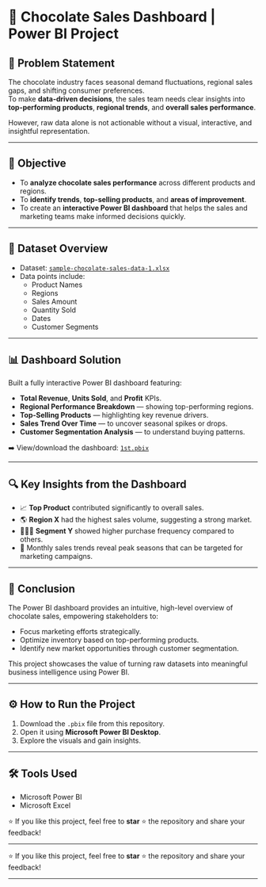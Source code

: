 # 🍫 Chocolate Sales Dashboard | Power BI Project

## 🧠 Problem Statement
The chocolate industry faces seasonal demand fluctuations, regional sales gaps, and shifting consumer preferences.  
To make **data-driven decisions**, the sales team needs clear insights into **top-performing products**, **regional trends**, and **overall sales performance**.

However, raw data alone is not actionable without a visual, interactive, and insightful representation.

---

## 🎯 Objective
- To **analyze chocolate sales performance** across different products and regions.
- To **identify trends**, **top-selling products**, and **areas of improvement**.
- To create an **interactive Power BI dashboard** that helps the sales and marketing teams make informed decisions quickly.

---

## 📂 Dataset Overview
- Dataset: [`sample-chocolate-sales-data-1.xlsx`](https://github.com/kishanayush/chocolate-sales-dashboard/blob/main/sample-chocolate-sales-data-1.xlsx)
- Data points include:
  - Product Names
  - Regions
  - Sales Amount
  - Quantity Sold
  - Dates
  - Customer Segments

---

## 📊 Dashboard Solution
Built a fully interactive Power BI dashboard featuring:
- **Total Revenue**, **Units Sold**, and **Profit** KPIs.
- **Regional Performance Breakdown** — showing top-performing regions.
- **Top-Selling Products** — highlighting key revenue drivers.
- **Sales Trend Over Time** — to uncover seasonal spikes or drops.
- **Customer Segmentation Analysis** — to understand buying patterns.

➡️ View/download the dashboard: [`1st.pbix`](https://github.com/kishanayush/chocolate-sales-dashboard/blob/main/1st.pbix)

---

## 🔍 Key Insights from the Dashboard
- 📈 **Top Product** contributed significantly to overall sales.
- 🌎 **Region X** had the highest sales volume, suggesting a strong market.
- 🧑‍🤝‍🧑 **Segment Y** showed higher purchase frequency compared to others.
- 📅 Monthly sales trends reveal peak seasons that can be targeted for marketing campaigns.

---

## 🏁 Conclusion
The Power BI dashboard provides an intuitive, high-level overview of chocolate sales, empowering stakeholders to:
- Focus marketing efforts strategically.
- Optimize inventory based on top-performing products.
- Identify new market opportunities through customer segmentation.

This project showcases the value of turning raw datasets into meaningful business intelligence using Power BI.

---

## ⚙️ How to Run the Project
1. Download the `.pbix` file from this repository.
2. Open it using **Microsoft Power BI Desktop**.
3. Explore the visuals and gain insights.

---

## 🛠️ Tools Used
- Microsoft Power BI
- Microsoft Excel

⭐ If you like this project, feel free to **star** ⭐ the repository and share your feedback!

---

⭐ If you like this project, feel free to **star** ⭐ the repository and share your feedback!

---
